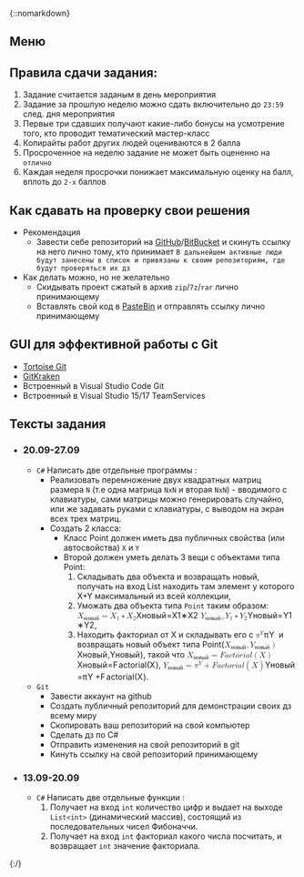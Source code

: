 {::nomarkdown}
<html><head><meta charset='utf-8'>
<link rel="stylesheet" href="https://cdnjs.cloudflare.com/ajax/libs/github-markdown-css/2.4.1/github-markdown.min.css">
<link rel="stylesheet" href="https://cdnjs.cloudflare.com/ajax/libs/highlight.js/9.11.0/styles/default.min.css">
<link rel="stylesheet" href="https://cdnjs.cloudflare.com/ajax/libs/KaTeX/0.8.3/katex.min.css">
<link rel="stylesheet" href="https://gitcdn.xyz/repo/goessner/mdmath/master/css/mdmath.css">

</head><body class="markdown-body">
<h2 data-line="0" class="code-line" id="%D0%BC%D0%B5%D0%BD%D1%8E">Меню</h2>
<!-- TOC -->


<!-- /TOC -->
<h2 data-line="10" class="code-line" id="%D0%BF%D1%80%D0%B0%D0%B2%D0%B8%D0%BB%D0%B0-%D1%81%D0%B4%D0%B0%D1%87%D0%B8-%D0%B7%D0%B0%D0%B4%D0%B0%D0%BD%D0%B8%D1%8F">Правила сдачи задания:</h2>
<ol>
<li data-line="11" class="code-line">Задание считается заданым в день мероприятия</li>
<li data-line="12" class="code-line">Задание за прошлую неделю можно сдать включительно до <code>23:59</code> след. дня мероприятия</li>
<li data-line="13" class="code-line">Первые три сдавших получают какие-либо бонусы на усмотрение того, кто проводит тематический мастер-класс</li>
<li data-line="14" class="code-line">Копирайты работ других людей оцениваются в 2 балла</li>
<li data-line="15" class="code-line">Просроченное на неделю задание не может быть оцененно на <code>отлично</code></li>
<li data-line="16" class="code-line">Каждая неделя просрочки понижает максимальную оценку на балл, вплоть до <code>2-х</code> баллов</li>
</ol>
<h2 data-line="17" class="code-line" id="%D0%BA%D0%B0%D0%BA-%D1%81%D0%B4%D0%B0%D0%B2%D0%B0%D1%82%D1%8C-%D0%BD%D0%B0-%D0%BF%D1%80%D0%BE%D0%B2%D0%B5%D1%80%D0%BA%D1%83-%D1%81%D0%B2%D0%BE%D0%B8-%D1%80%D0%B5%D1%88%D0%B5%D0%BD%D0%B8%D1%8F">Как сдавать на проверку свои решения</h2>
<ul>
<li data-line="18" class="code-line">Рекомендация
<ul>
<li data-line="19" class="code-line">Завести себе репозиторий на <a href="https://github.com">GitHub</a>/<a href="https://bitbucket.org">BitBucket</a> и скинуть ссылку на него лично тому, кто принимает <code>В дальнейшем активные люди будут занесены в список и привязаны к своим репозиториям, где будут проверяться их дз</code></li>
</ul>
</li>
<li data-line="20" class="code-line">Как делать можно, но не желательно
<ul>
<li data-line="21" class="code-line">Скидывать проект сжатый в архив <code>zip</code>/<code>7z</code>/<code>rar</code> лично принимающему</li>
<li data-line="22" class="code-line">Вставлять свой код в <a href="https://pastebin.com">PasteBin</a> и отправлять ссылку лично принимающему</li>
</ul>
</li>
</ul>
<h2 data-line="24" class="code-line" id="gui-%D0%B4%D0%BB%D1%8F-%D1%8D%D1%84%D1%84%D0%B5%D0%BA%D1%82%D0%B8%D0%B2%D0%BD%D0%BE%D0%B9-%D1%80%D0%B0%D0%B1%D0%BE%D1%82%D1%8B-%D1%81-git">GUI для эффективной работы с Git</h2>
<ul>
<li data-line="25" class="code-line"><a href="https://tortoisegit.org">Tortoise Git</a></li>
<li data-line="26" class="code-line"><a href="https://www.gitkraken.com">GitKraken</a></li>
<li data-line="27" class="code-line">Встроенный в Visual Studio Code Git</li>
<li data-line="28" class="code-line">Встроенный в Visual Studio 15/17 TeamServices</li>
</ul>
<h2 data-line="30" class="code-line" id="%D1%82%D0%B5%D0%BA%D1%81%D1%82%D1%8B-%D0%B7%D0%B0%D0%B4%D0%B0%D0%BD%D0%B8%D1%8F">Тексты задания</h2>
<ul>
<li data-line="31" class="code-line">
<h3 data-line="31" class="code-line" id="2009-2709">20.09-27.09</h3>
<ul>
<li data-line="32" class="code-line"><code>C#</code> Написать две отдельные программы :
<ul>
<li data-line="33" class="code-line">Реализовать перемножение двух квадратных матриц размера <code>N</code> (т.е одна матрица <code>NxN</code> и вторая <code>NxN</code>) - вводимого с клавиатуры, сами матрицы можно генерировать случайно, или же задавать руками с клавиатуры, с выводом на экран всех трех матриц.</li>
<li data-line="34" class="code-line">Создать 2 класса:
<ul>
<li data-line="35" class="code-line">Класс Point должен иметь два публичных свойства (или автосвойства) <code>X</code> и <code>Y</code></li>
<li data-line="36" class="code-line">Второй должен уметь делать 3 вещи с объектами типа Point:
<ol>
<li data-line="37" class="code-line">Cкладывать два объекта и возвращать новый, получать на вход List<Point> находить там элемент у которого X+Y максимальный из всей коллекции,</li>
<li data-line="38" class="code-line">Уможать два объекта типа <code>Point</code> таким образом:  <eq><span class="katex"><span class="katex-mathml"><math><semantics><mrow><msub><mi>X</mi><mtext>новый</mtext></msub><mo>=</mo><msub><mi>X</mi><mn>1</mn></msub><mo>∗</mo><msub><mi>X</mi><mn>2</mn></msub></mrow><annotation encoding="application/x-tex">X\_{\\text{новый}}=X\_{1}\*X\_{2}</annotation></semantics></math></span><span class="katex-html" aria-hidden="true"><span class="strut" style="height:0.68333em;"></span><span class="strut bottom" style="height:0.83333em;vertical-align:-0.15em;"></span><span class="base"><span class="mord"><span class="mord mathit" style="margin-right:0.07847em;">X</span><span class="msupsub"><span class="vlist-t vlist-t2"><span class="vlist-r"><span class="vlist" style="height:0.151392em;"><span style="top:-2.5500000000000003em;margin-left:-0.07847em;margin-right:0.05em;"><span class="pstrut" style="height:2.7em;"></span><span class="sizing reset-size6 size3 mtight"><span class="mord mtight"><span class="mord text mtight"><span class="mord mathrm mtight">новый</span></span></span></span></span></span><span class="vlist-s">​</span></span><span class="vlist-r"><span class="vlist" style="height:0.15em;"></span></span></span></span></span><span class="mrel">=</span><span class="mord"><span class="mord mathit" style="margin-right:0.07847em;">X</span><span class="msupsub"><span class="vlist-t vlist-t2"><span class="vlist-r"><span class="vlist" style="height:0.30110799999999993em;"><span style="top:-2.5500000000000003em;margin-left:-0.07847em;margin-right:0.05em;"><span class="pstrut" style="height:2.7em;"></span><span class="sizing reset-size6 size3 mtight"><span class="mord mtight"><span class="mord mathrm mtight">1</span></span></span></span></span><span class="vlist-s">​</span></span><span class="vlist-r"><span class="vlist" style="height:0.15em;"></span></span></span></span></span><span class="mbin">∗</span><span class="mord"><span class="mord mathit" style="margin-right:0.07847em;">X</span><span class="msupsub"><span class="vlist-t vlist-t2"><span class="vlist-r"><span class="vlist" style="height:0.30110799999999993em;"><span style="top:-2.5500000000000003em;margin-left:-0.07847em;margin-right:0.05em;"><span class="pstrut" style="height:2.7em;"></span><span class="sizing reset-size6 size3 mtight"><span class="mord mtight"><span class="mord mathrm mtight">2</span></span></span></span></span><span class="vlist-s">​</span></span><span class="vlist-r"><span class="vlist" style="height:0.15em;"></span></span></span></span></span></span></span></span></eq> <eq><span class="katex"><span class="katex-mathml"><math><semantics><mrow><msub><mi>Y</mi><mrow><mtext>новый</mtext><mo>=</mo></mrow></msub><msub><mi>Y</mi><mn>1</mn></msub><mo>∗</mo><msub><mi>Y</mi><mn>2</mn></msub></mrow><annotation encoding="application/x-tex">Y\_{\\text{новый}=}Y\_{1}\*Y\_{2}</annotation></semantics></math></span><span class="katex-html" aria-hidden="true"><span class="strut" style="height:0.68333em;"></span><span class="strut bottom" style="height:0.83333em;vertical-align:-0.15em;"></span><span class="base"><span class="mord"><span class="mord mathit" style="margin-right:0.22222em;">Y</span><span class="msupsub"><span class="vlist-t vlist-t2"><span class="vlist-r"><span class="vlist" style="height:0.151392em;"><span style="top:-2.5500000000000003em;margin-left:-0.22222em;margin-right:0.05em;"><span class="pstrut" style="height:2.7em;"></span><span class="sizing reset-size6 size3 mtight"><span class="mord mtight"><span class="mord text mtight"><span class="mord mathrm mtight">новый</span></span><span class="mrel mtight">=</span></span></span></span></span><span class="vlist-s">​</span></span><span class="vlist-r"><span class="vlist" style="height:0.15em;"></span></span></span></span></span><span class="mord"><span class="mord mathit" style="margin-right:0.22222em;">Y</span><span class="msupsub"><span class="vlist-t vlist-t2"><span class="vlist-r"><span class="vlist" style="height:0.30110799999999993em;"><span style="top:-2.5500000000000003em;margin-left:-0.22222em;margin-right:0.05em;"><span class="pstrut" style="height:2.7em;"></span><span class="sizing reset-size6 size3 mtight"><span class="mord mtight"><span class="mord mathrm mtight">1</span></span></span></span></span><span class="vlist-s">​</span></span><span class="vlist-r"><span class="vlist" style="height:0.15em;"></span></span></span></span></span><span class="mbin">∗</span><span class="mord"><span class="mord mathit" style="margin-right:0.22222em;">Y</span><span class="msupsub"><span class="vlist-t vlist-t2"><span class="vlist-r"><span class="vlist" style="height:0.30110799999999993em;"><span style="top:-2.5500000000000003em;margin-left:-0.22222em;margin-right:0.05em;"><span class="pstrut" style="height:2.7em;"></span><span class="sizing reset-size6 size3 mtight"><span class="mord mtight"><span class="mord mathrm mtight">2</span></span></span></span></span><span class="vlist-s">​</span></span><span class="vlist-r"><span class="vlist" style="height:0.15em;"></span></span></span></span></span></span></span></span></eq>,</li>
<li data-line="39" class="code-line">Находить факториал от X и складывать его с <eq><span class="katex"><span class="katex-mathml"><math><semantics><mrow><msup><mi>π</mi><mi>Y</mi></msup></mrow><annotation encoding="application/x-tex">\\pi^Y</annotation></semantics></math></span><span class="katex-html" aria-hidden="true"><span class="strut" style="height:0.8413309999999999em;"></span><span class="strut bottom" style="height:0.8413309999999999em;vertical-align:0em;"></span><span class="base"><span class="mord"><span class="mord mathit" style="margin-right:0.03588em;">π</span><span class="msupsub"><span class="vlist-t"><span class="vlist-r"><span class="vlist" style="height:0.8413309999999999em;"><span style="top:-3.063em;margin-right:0.05em;"><span class="pstrut" style="height:2.7em;"></span><span class="sizing reset-size6 size3 mtight"><span class="mord mathit mtight" style="margin-right:0.22222em;">Y</span></span></span></span></span></span></span></span></span></span></span></eq> и возвращать новый объект типа Point(<eq><span class="katex"><span class="katex-mathml"><math><semantics><mrow><msub><mi>X</mi><mtext>новый</mtext></msub><mo separator="true">,</mo><msub><mi>Y</mi><mtext>новый</mtext></msub><mo>)</mo></mrow><annotation encoding="application/x-tex">X\_{\\text{новый}},Y\_{\\text{новый}})</annotation></semantics></math></span><span class="katex-html" aria-hidden="true"><span class="strut" style="height:0.75em;"></span><span class="strut bottom" style="height:1em;vertical-align:-0.25em;"></span><span class="base"><span class="mord"><span class="mord mathit" style="margin-right:0.07847em;">X</span><span class="msupsub"><span class="vlist-t vlist-t2"><span class="vlist-r"><span class="vlist" style="height:0.151392em;"><span style="top:-2.5500000000000003em;margin-left:-0.07847em;margin-right:0.05em;"><span class="pstrut" style="height:2.7em;"></span><span class="sizing reset-size6 size3 mtight"><span class="mord mtight"><span class="mord text mtight"><span class="mord mathrm mtight">новый</span></span></span></span></span></span><span class="vlist-s">​</span></span><span class="vlist-r"><span class="vlist" style="height:0.15em;"></span></span></span></span></span><span class="mpunct">,</span><span class="mord"><span class="mord mathit" style="margin-right:0.22222em;">Y</span><span class="msupsub"><span class="vlist-t vlist-t2"><span class="vlist-r"><span class="vlist" style="height:0.151392em;"><span style="top:-2.5500000000000003em;margin-left:-0.22222em;margin-right:0.05em;"><span class="pstrut" style="height:2.7em;"></span><span class="sizing reset-size6 size3 mtight"><span class="mord mtight"><span class="mord text mtight"><span class="mord mathrm mtight">новый</span></span></span></span></span></span><span class="vlist-s">​</span></span><span class="vlist-r"><span class="vlist" style="height:0.15em;"></span></span></span></span></span><span class="mclose">)</span></span></span></span></eq>, такой что <eq><span class="katex"><span class="katex-mathml"><math><semantics><mrow><msub><mi>X</mi><mtext>новый</mtext></msub><mo>=</mo><mi>F</mi><mi>a</mi><mi>c</mi><mi>t</mi><mi>o</mi><mi>r</mi><mi>i</mi><mi>a</mi><mi>l</mi><mo>(</mo><mi>X</mi><mo>)</mo></mrow><annotation encoding="application/x-tex">X\_{\\text{новый}}=Factorial(X)</annotation></semantics></math></span><span class="katex-html" aria-hidden="true"><span class="strut" style="height:0.75em;"></span><span class="strut bottom" style="height:1em;vertical-align:-0.25em;"></span><span class="base"><span class="mord"><span class="mord mathit" style="margin-right:0.07847em;">X</span><span class="msupsub"><span class="vlist-t vlist-t2"><span class="vlist-r"><span class="vlist" style="height:0.151392em;"><span style="top:-2.5500000000000003em;margin-left:-0.07847em;margin-right:0.05em;"><span class="pstrut" style="height:2.7em;"></span><span class="sizing reset-size6 size3 mtight"><span class="mord mtight"><span class="mord text mtight"><span class="mord mathrm mtight">новый</span></span></span></span></span></span><span class="vlist-s">​</span></span><span class="vlist-r"><span class="vlist" style="height:0.15em;"></span></span></span></span></span><span class="mrel">=</span><span class="mord mathit" style="margin-right:0.13889em;">F</span><span class="mord mathit">a</span><span class="mord mathit">c</span><span class="mord mathit">t</span><span class="mord mathit">o</span><span class="mord mathit" style="margin-right:0.02778em;">r</span><span class="mord mathit">i</span><span class="mord mathit">a</span><span class="mord mathit" style="margin-right:0.01968em;">l</span><span class="mopen">(</span><span class="mord mathit" style="margin-right:0.07847em;">X</span><span class="mclose">)</span></span></span></span></eq>, <eq><span class="katex"><span class="katex-mathml"><math><semantics><mrow><msub><mi>Y</mi><mtext>новый</mtext></msub><mo>=</mo><msup><mi>π</mi><mi>Y</mi></msup><mo>+</mo><mi>F</mi><mi>a</mi><mi>c</mi><mi>t</mi><mi>o</mi><mi>r</mi><mi>i</mi><mi>a</mi><mi>l</mi><mo>(</mo><mi>X</mi><mo>)</mo></mrow><annotation encoding="application/x-tex">Y\_{\\text{новый}}=\\pi^Y+Factorial(X)</annotation></semantics></math></span><span class="katex-html" aria-hidden="true"><span class="strut" style="height:0.8413309999999999em;"></span><span class="strut bottom" style="height:1.0913309999999998em;vertical-align:-0.25em;"></span><span class="base"><span class="mord"><span class="mord mathit" style="margin-right:0.22222em;">Y</span><span class="msupsub"><span class="vlist-t vlist-t2"><span class="vlist-r"><span class="vlist" style="height:0.151392em;"><span style="top:-2.5500000000000003em;margin-left:-0.22222em;margin-right:0.05em;"><span class="pstrut" style="height:2.7em;"></span><span class="sizing reset-size6 size3 mtight"><span class="mord mtight"><span class="mord text mtight"><span class="mord mathrm mtight">новый</span></span></span></span></span></span><span class="vlist-s">​</span></span><span class="vlist-r"><span class="vlist" style="height:0.15em;"></span></span></span></span></span><span class="mrel">=</span><span class="mord"><span class="mord mathit" style="margin-right:0.03588em;">π</span><span class="msupsub"><span class="vlist-t"><span class="vlist-r"><span class="vlist" style="height:0.8413309999999999em;"><span style="top:-3.063em;margin-right:0.05em;"><span class="pstrut" style="height:2.7em;"></span><span class="sizing reset-size6 size3 mtight"><span class="mord mathit mtight" style="margin-right:0.22222em;">Y</span></span></span></span></span></span></span></span><span class="mbin">+</span><span class="mord mathit" style="margin-right:0.13889em;">F</span><span class="mord mathit">a</span><span class="mord mathit">c</span><span class="mord mathit">t</span><span class="mord mathit">o</span><span class="mord mathit" style="margin-right:0.02778em;">r</span><span class="mord mathit">i</span><span class="mord mathit">a</span><span class="mord mathit" style="margin-right:0.01968em;">l</span><span class="mopen">(</span><span class="mord mathit" style="margin-right:0.07847em;">X</span><span class="mclose">)</span></span></span></span></eq>.</li>
</ol>
</li>
</ul>
</li>
</ul>
</li>
<li data-line="40" class="code-line"><code>Git</code>
<ul>
<li data-line="41" class="code-line">Завести аккаунт на github</li>
<li data-line="42" class="code-line">Создать публичный репозиторий для демонстрации своих дз всему миру</li>
<li data-line="43" class="code-line">Скопировать ваш репозиторий на свой компьютер</li>
<li data-line="44" class="code-line">Сделать дз по C#</li>
<li data-line="45" class="code-line">Отправить изменения на свой репозиторий в git</li>
<li data-line="46" class="code-line">Кинуть ссылку на свой репозиторий принимающему</li>
</ul>
</li>
</ul>
</li>
<li data-line="47" class="code-line">
<h3 data-line="47" class="code-line" id="1309-2009">13.09-20.09</h3>
<ul>
<li data-line="48" class="code-line"><code>C#</code> Написать две отдельные функции :
<ol>
<li data-line="49" class="code-line">Получает на вход <code>int</code> количество цифр и выдает на выходе <code>List&lt;int&gt;</code> (динамический массив), состоящий из последовательных чисел Фибоначчи.</li>
<li data-line="50" class="code-line">Получает на вход <code>int</code> факториал какого числа посчитать, и возвращает <code>int</code> значение факториала.</li>
</ol>
</li>
</ul>
</li>
</ul>
</body></html>
{:/}
